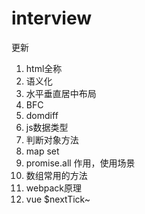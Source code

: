 # interview

更新

1. html全称
2. 语义化
3. 水平垂直居中布局
4. BFC
5. domdiff
6. js数据类型
7. 判断对象方法
8. map set
9. promise.all 作用，使用场景
10. 数组常用的方法
11. webpack原理
12. vue $nextTick~